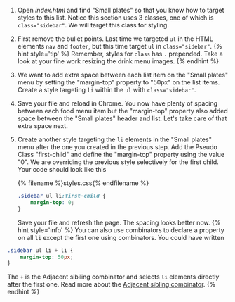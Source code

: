 1. Open _index.html_ and find "Small plates" so that you know how to target styles to this list. Notice this section uses 3 classes, one of which is `class="sidebar"`. We will target this class for styling. 
1. First remove the bullet points. Last time we targeted `ul` in the HTML elements `nav` and `footer`, but this time target `ul` in `class="sidebar"`. 
    {% hint style='tip' %}
Remember, styles for `class` has `.` prepended. Take a look at your fine work resizing the drink menu images. 
    {% endhint %}
1. We want to add extra space between each list item on the "Small plates" menu by setting the "margin-top" property to "50px" on the list items. Create a style targeting `li` within the `ul` with `class="sidebar"`.
1. Save your file and reload in Chrome. You now have plenty of spacing between each food menu item but the "margin-top" property also added space between the "Small plates" header and list. Let's take care of that extra space next.
1. Create another style targeting the `li` elements in the "Small plates" menu after the one you created in the previous step. Add the Pseudo Class "first-child" and define the "margin-top" property using the value "0". We are overriding the previous style selectively for the first child. Your code should look like this
    
    {% filename %}styles.css{% endfilename %}
    ```css
    .sidebar ul li:first-child {
        margin-top: 0;
    }
    ```
    Save your file and refresh the page. The spacing looks better now. 
    {% hint style='info' %}
You can also use combinators to declare a property on all `li` except the first one using combinators. You could have written 
```css
.sidebar ul li + li {
    margin-top: 50px;
}
```

The `+` is the Adjacent sibiling combinator and selects `li` elements directly after the first one. Read more about the [Adjacent sibling combinator](https://developer.mozilla.org/en-US/docs/Web/CSS/Adjacent_sibling_selectors). 
    {% endhint %}